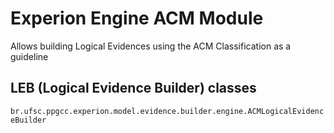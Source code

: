 # Experion Engine ACM Module

Allows building Logical Evidences using the ACM Classification as a guideline

## LEB (Logical Evidence Builder) classes

`br.ufsc.ppgcc.experion.model.evidence.builder.engine.ACMLogicalEvidenceBuilder`